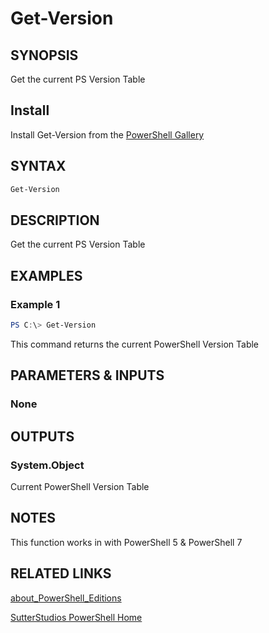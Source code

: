 # Get-Version

## SYNOPSIS

Get the current PS Version Table

## Install

Install Get-Version from the [PowerShell Gallery](https://www.powershellgallery.com/packages/Get-Version)

## SYNTAX

```powershell
Get-Version
```

## DESCRIPTION

Get the current PS Version Table

## EXAMPLES

### Example 1

```powershell
PS C:\> Get-Version
```

This command returns the current PowerShell Version Table

## PARAMETERS & INPUTS

### None

## OUTPUTS

### System.Object

Current PowerShell Version Table

## NOTES

This function works in with PowerShell 5 & PowerShell 7

## RELATED LINKS

[about_PowerShell_Editions](https://learn.microsoft.com/en-us/powershell/module/microsoft.powershell.core/about/about_powershell_editions?view=powershell-7.3&viewFallbackFrom=powershell-5.1)

[SutterStudios PowerShell Home](https://github.com/SutterStudios/PowerShell)
